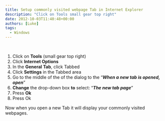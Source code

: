 ```yaml
---
title: Setup commonly visited webpage Tab in Internet Explorer
description: "Click on Tools small gear top right"
date: 2012-10-03T11:40:48+00:00
authors: [Luke]
tags:
  - Windows
---
```

&nbsp;

<ol start="1">
  <li>
    Click on <strong>Tools</strong> (small gear top right)
  </li>
  <li>
    Click <strong>Internet Options</strong>
  </li>
  <li>
    In the <strong>General</strong> <strong>Tab</strong>, click Tabbed
  </li>
  <li>
    Click <strong>Settings</strong> in the Tabbed area
  </li>
  <li>
    Go to the middle of the of the dialog to the “<strong><em>When a new tab is opened, open</em></strong>”
  </li>
  <li>
    <strong>Change</strong> the drop-down box <strong>to</strong> select: “<strong><em>The new tab page</em></strong>”
  </li>
  <li>
    Press <strong>Ok</strong>
  </li>
  <li>
    Press Ok
  </li>
</ol>

Now when you open a new Tab it will display your commonly visited webpages.